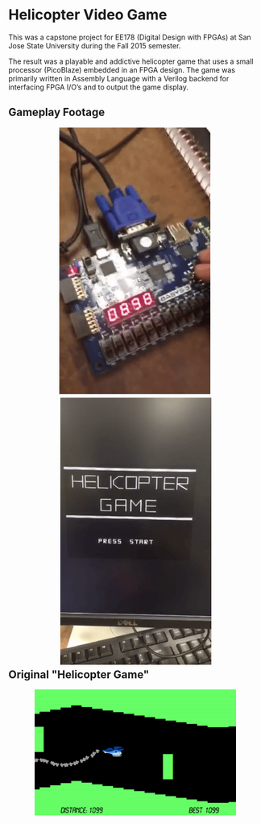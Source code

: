 # Helicopter Video Game
This was a capstone project for EE178 (Digital Design with FPGAs) at San Jose State University during the Fall 2015 semester.

The result was a playable and addictive helicopter game that uses a small processor (PicoBlaze) embedded in an FPGA design. The game was primarily written in Assembly Language with a Verilog backend for interfacing FPGA I/O’s and to output the game display.




## Gameplay Footage

<p align="center" >
<img style="float: left; margin-right: 20%; margin-left: 20%; margin-bottom: 0.5em; " src="https://raw.githubusercontent.com/adnandzebic/fpga_video_game/master/hc2.gif" alt="Helicopter Game" title="Helicopter Game" width="300">
<img style="float: right; margin-right: 20%; margin-left: 20%; margin-bottom: 0.5em;" src="https://raw.githubusercontent.com/adnandzebic/fpga_video_game/master/hc3.gif" alt="Helicopter Game" title="Helicopter Game" width="300">
</p>


## Original "Helicopter Game"
<p align="center" >
<img src="https://raw.githubusercontent.com/adnandzebic/fpga_video_game/master/classic.png" alt="Classic Helicopter Game" title="Classic Helicopter Game" width="400">
</p>

